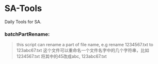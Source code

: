 # SA-Tools
Daily Tools for SA.

### batchPartRename:

> this script can rename a part of file name, e.g rename 1234567.txt to 123abc67.txt
> 这个文件可以重命名一个文件名字中的几个字符串，比如1234567.txt 将其中的45改成abc, 123abc67.txt
